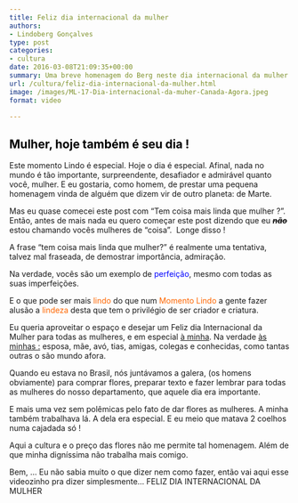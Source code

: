 ```yaml
---
title: Feliz dia internacional da mulher
authors:
- Lindoberg Gonçalves
type: post
categories:
- cultura
date: 2016-03-08T21:09:35+00:00
summary: Uma breve homenagem do Berg neste dia internacional da mulher
url: /cultura/feliz-dia-internacional-da-mulher.html
image: /images/ML-17-Dia-internacional-da-muher-Canada-Agora.jpeg
format: video

---
```

## **<span style="color: #000000;">Mulher, hoje também é seu dia !</span>**

Este momento Lindo é especial. Hoje o dia é especial. Afinal, nada no mundo é tão importante, surpreendente, desafiador e admirável quanto você, mulher. E eu gostaria, como homem, de prestar uma pequena homenagem vinda de alguém que dizem vir de outro planeta: de Marte.

Mas eu quase comecei este post com &#8220;Tem coisa mais linda que mulher ?&#8221;. Então, antes de mais nada eu quero começar este post dizendo que eu <del><em><strong>não</strong></em></del> estou chamando vocês mulheres de &#8220;coisa&#8221;.  Longe disso !

A frase &#8220;tem coisa mais linda que mulher?&#8221; é realmente uma tentativa, talvez mal fraseada, de demostrar importância, admiração.

Na verdade, vocês são um exemplo de <span style="color: #0000ff;">perfeição</span>, mesmo com todas as suas imperfeições.

E o que pode ser mais <span style="color: #ff6600;">lindo</span> do que num <span style="color: #ff6600;">Momento Lindo</span> a gente fazer alusão a <span style="color: #ff6600;">lindeza</span> desta que tem o privilégio de ser criador e criatura.

Eu queria aproveitar o espaço e desejar um Feliz dia Internacional da Mulher para todas as mulheres, e em especial <span style="text-decoration: underline;">à minha</span>. Na verdade <span style="text-decoration: underline;">às minhas :</span> esposa, mãe, avó, tias, amigas, colegas e conhecidas, como tantas outras o são mundo afora.

Quando eu estava no Brasil, nós juntávamos a galera, (os homens obviamente) para comprar flores, preparar texto e fazer lembrar para todas as mulheres do nosso departamento, que aquele dia era importante.

E mais uma vez sem polêmicas pelo fato de dar flores as mulheres. A minha também trabalhava lá. A dela era especial. E eu meio que matava 2 coelhos numa cajadada só !

Aqui a cultura e o preço das flores não me permite tal homenagem. Além de que minha digníssima não trabalha mais comigo.

Bem, &#8230; Eu não sabia muito o que dizer nem como fazer, então vai aqui esse videozinho pra dizer simplesmente&#8230; FELIZ DIA INTERNACIONAL DA MULHER